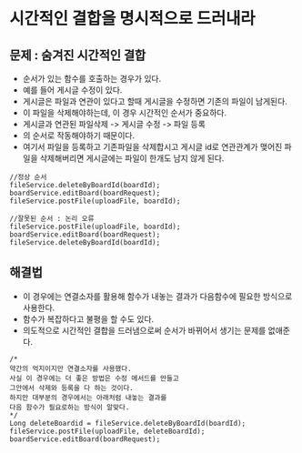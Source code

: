 # 시간적인 결합을 명시적으로 드러내라

## 문제 : 숨겨진 시간적인 결합
* 순서가 있는 함수를 호출하는 경우가 있다.
* 예를 들어 게시글 수정이 있다.
* 게시글은 파일과 연관이 있다고 할때 게시글을 수정하면 기존의 파일이 남게된다.
* 이 파일을 삭제해야하는데, 이 경우 시간적인 순서가 중요하다.
* 게시글과 연관된 파일삭제 -> 게시글 수정 -> 파일 등록
* 의 순서로 작동해야하기 때문이다.
* 여기서 파일을 등록하고 기존파일을 삭제합시고 게시글 id로 연관관계가 맺어진 파일을 삭제해버리면 게시글에는 파일이 한개도 남지 않게 된다.
```
//정상 순서
fileService.deleteByBoardId(boardId);
boardService.editBoard(boardRequest);
fileService.postFile(uploadFile, boardId);

//잘못된 순서 : 논리 오류
fileService.postFile(uploadFile, boardId);
boardService.editBoard(boardRequest);
fileService.deleteByBoardId(boardId);
```

## 해결법
* 이 경우에는 연결소자를 활용해 함수가 내놓는 결과가 다음함수에
필요한 방식으로 사용한다.
* 함수가 복잡하다고 불평을 할 수도 있다.
* 의도적으로 시간적인 결합을 드러냄으로써 순서가 바뀌어서 생기는 문제를 없애준다.
```
/*
약간의 억지이지만 연결소자를 사용했다.
사실 이 경우에는 더 좋은 방법은 수정 메서드를 만들고 
그안에서 삭제와 등록을 다 하는 것이다.
하지만 대부분의 경우에서는 아래처럼 내놓는 결과를 
다음 함수가 필요로하는 방식이 알맞다.
*/
Long deleteBoardid = fileService.deleteByBoardId(boardId);
fileService.postFile(uploadFile, deleteBoardId);
boardService.editBoard(boardRequest);
```
